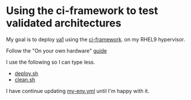 # Using the ci-framework to test validated architectures

My goal is to deploy 
[va1](https://github.com/openstack-k8s-operators/architecture/tree/main/validated_arch_1)
using the
[ci-framework](https://github.com/openstack-k8s-operators/ci-framework).
on my RHEL9 hypervisor.

Follow the "On your own hardware"
[guide](https://ci-framework.readthedocs.io/en/latest/quickstart/04_non-virt.html)

I use the following so I can type less.

- [deploy.sh](deploy.sh)
- [clean.sh](clean.sh)

I have continue updating [my-env.yml](my-env.yml) until I'm happy with it.
